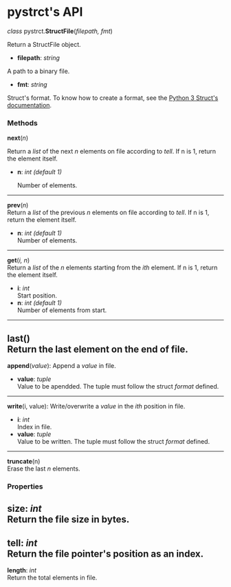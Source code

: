 # pystrct's API

*class* pystrct.**StructFile**(*filepath, fmt*)

Return a StructFile object.

- **filepath**: *string*

A path to a binary file.

- **fmt**: *string*

Struct's format. To know how to create a format, see the
[Python 3 Struct's documentation](https://docs.python.org/3/library/struct.html#format-characters).

### Methods
**next**(*n*)

Return a *list* of the next *n* elements on file according to *tell*. If n is 1, return the element itself.
- **n**: *int (default 1)*

    Number of elements.
---
**prev**(*n*)\
Return a *list* of the previous *n* elements on file according to *tell*. If n is 1, return the element itself.
- **n**: *int (default 1)*\
    Number of elements.
---
**get**(*i, n*)\
Return a *list* of the *n* elements starting from the *ith* element. If n is 1, return the element itself.
- **i**: *int*\
    Start position.
- **n**: *int (default 1)*\
    Number of elements from start.
---
**last**()\
Return the last element on the end of file.
---
**append**(*value*):
Append a *value* in file.
- **value**: *tuple*\
    Value to be apendded. The tuple must follow the struct *format* defined.
---
**write**(i, value):
Write/overwrite a *value* in the *ith* position in file.
- **i**: *int*\
    Index in file.
- **value**: *tuple*\
    Value to be written. The tuple must follow the struct *format* defined.
---
**truncate**(n)\
Erase the last *n* elements.

### Properties
**size**: *int*\
Return the file size in bytes.
---
**tell**: *int*\
Return the file pointer's position as an index.
---
**length**: *int*\
Return the total elements in file.
